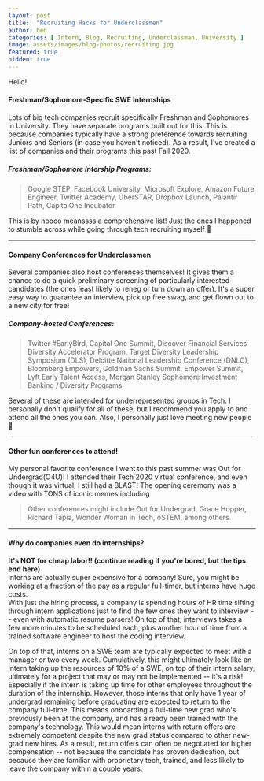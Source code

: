 ```yaml
---
layout: post
title:  "Recruiting Hacks for Underclassmen"
author: ben
categories: [ Intern, Blog, Recruiting, Underclassman, University ]
image: assets/images/blog-photos/recruiting.jpg
featured: true
hidden: true
---
```


Hello!<br>
#### Freshman/Sophomore-Specific SWE Internships  
Lots of big tech companies recruit specifically Freshman and Sophomores in University. They have separate programs built out for this. This is because companies typically have a strong preference towards recruiting Juniors and Seniors (in case you haven't noticed). As a result, I've created a list of companies and their programs this past Fall 2020. 


##### Freshman/Sophomore Intership Programs:
> Google STEP, Facebook University, Microsoft Explore, Amazon Future Engineer, Twitter Academy, UberSTAR, Dropbox Launch, Palantir Path, CapitalOne Incubator

This is by noooo meanssss a comprehensive list! Just the ones I happened to stumble across while going through tech recruiting myself 🙂
<hr>

#### Company Conferences for Underclassmen
Several companies also host conferences themselves! It gives them a chance to do a quick preliminary screening of particularly interested candidates (the ones least likely to reneg or turn down an offer). It's a super easy way to guarantee an interview, pick up free swag, and get flown out to a new city for free! <br>

##### Company-hosted Conferences:
> Twitter #EarlyBird, Capital One Summit, Discover Financial Services Diversity Accelerator Program, Target Diversity Leadership Symposium (DLS), Deloitte National Leadership Conference (DNLC), Bloomberg Empowers, Goldman Sachs Summit, Empower Summit, Lyft Early Talent Access, Morgan Stanley Sophomore Investment Banking / Diversity Programs

Several of these are intended for underrepresented groups in Tech. I personally don't qualify for all of these, but I recommend you apply to and attend all the ones you can. Also, I personally just love meeting new people 🙂
<hr>

#### Other fun conferences to attend!
My personal favorite conference I went to this past summer was Out for Undergrad(O4U)! I attended their Tech 2020 virtual conference, and even though it was virtual, I still had a BLAST! The opening ceremony was a video with TONS of iconic memes including  <br>
> Other conferences might include Out for Undergrad, Grace Hopper, Richard Tapia, Wonder Woman in Tech, oSTEM, among others
<hr>

#### Why do companies even do internships?
<b> It's NOT for cheap labor!! (continue reading if you're bored, but the tips end here) </b> 
<br>
Interns are actually super expensive for a company! Sure, you might be working at a fraction of the pay as a regular full-timer, but interns have huge costs. <br>
With just the hiring process, a company is spending hours of HR time sifting through intern applications just to find the few ones they want to interview -- even with automatic resume parsers! On top of that, interviews takes a few more minutes to be scheduled each, plus another hour of time from a trained software engineer to host the coding interview.

On top of that, interns on a SWE team are typically expected to meet with a manager or two every week. Cumulatively, this might ultimately look like an intern taking up the resources of 10% of a SWE, on top of their intern salary, ultimately for a project that may or may not be implemented -- it's a risk! Especially if the intern is taking up time for other employees throughout the duration of the internship. However, those interns that only have 1 year of undergrad remaining before graduating are expected to return to the company full-time. This means onboarding a full-time new grad who's previously been at the company, and has already been trained with the company's technology. This would mean interns with return offers are extremely competent despite the new grad status compared to other new-grad new hires. As a result, return offers can often be negotiated for higher compensation -- not because the candidate has proven dedication, but because they are familiar with proprietary tech, trained, and less likely to leave the company within a couple years.
